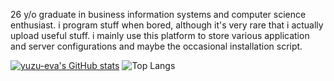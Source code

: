 26 y/o graduate in business information systems and computer science enthusiast.
i program stuff when bored, although it's very rare that i actually upload
useful stuff. i mainly use this platform to store various application and server
configurations and maybe the occasional installation script.

[![yuzu-eva's GitHub stats](https://github-readme-stats.vercel.app/api?username=yuzu-eva)](https://github.com/yuzu-eva/github-readme-stats)
![Top Langs](https://github-readme-stats.vercel.app/api/top-langs/?username=yuzu-eva&layout=compact&theme=dracula&count_private=true)
